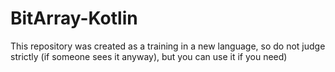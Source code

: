 # BitArray-Kotlin
This repository was created as a training in a new language, 
so do not judge strictly (if someone sees it anyway), 
but you can use it if you need)
